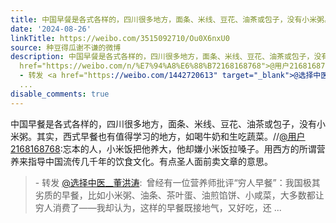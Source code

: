 ```yaml
---
title: 中国早餐是各式各样的，四川很多地方，面条、米线、豆花、油茶或包子，没有小米粥。其实，西式早餐也有值得学习的地方，如喝牛奶和生吃蔬菜。//@用户2168168768:...
date: '2024-08-26'
linkTitle: https://weibo.com/3515092710/Ou0X6nxU0
source: 种豆得瓜谢不谦的微博
description: 中国早餐是各式各样的，四川很多地方，面条、米线、豆花、油茶或包子，没有小米粥。其实，西式早餐也有值得学习的地方，如喝牛奶和生吃蔬菜。//<a
  href="https://weibo.com/n/%E7%94%A8%E6%88%B72168168768">@用户2168168768</a>:忘本的人，小米饭把他养大，他却嫌小米饭拉嗓子。用西方的所谓营养来指导中国流传几千年的饮食文化。有点圣人面前卖文章的意思。<br><blockquote>
  - 转发 <a href="https://weibo.com/1442720613" target="_blank">@选择中医__董洪涛</a>: 曾经有一位营养师批评“穷人早餐”：我国极其劣质的早餐，比如小米粥、油条、茶叶蛋、油煎馅饼、小咸菜，大多数都让穷人消费了——我却认为，这样的早餐既接地气，又好吃，还
  ...
disable_comments: true
---
```

中国早餐是各式各样的，四川很多地方，面条、米线、豆花、油茶或包子，没有小米粥。其实，西式早餐也有值得学习的地方，如喝牛奶和生吃蔬菜。//<a href="https://weibo.com/n/%E7%94%A8%E6%88%B72168168768">@用户2168168768</a>:忘本的人，小米饭把他养大，他却嫌小米饭拉嗓子。用西方的所谓营养来指导中国流传几千年的饮食文化。有点圣人面前卖文章的意思。<br><blockquote> - 转发 <a href="https://weibo.com/1442720613" target="_blank">@选择中医__董洪涛</a>: 曾经有一位营养师批评“穷人早餐”：我国极其劣质的早餐，比如小米粥、油条、茶叶蛋、油煎馅饼、小咸菜，大多数都让穷人消费了——我却认为，这样的早餐既接地气，又好吃，还 ...